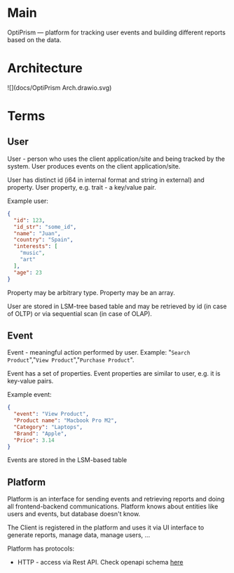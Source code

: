 # Main

OptiPrism — platform for tracking user events and building different reports based on the data.

# Architecture

![](docs/OptiPrism Arch.drawio.svg)

# Terms
## User
User - person who uses the client application/site and being tracked by the system. User produces events on the client application/site.

User has distinct id (i64 in internal format and string in external) and property.
User property, e.g. trait - a key/value pair. 

Example user:

```json
{
  "id": 123,
  "id_str": "some_id",
  "name": "Juan",
  "country": "Spain",
  "interests": [
    "music",
    "art"
  ],
  "age": 23
}
```
Property may be arbitrary type. Property may be an array.

User are stored in LSM-tree based table and may be retrieved by id (in case of OLTP) or via sequential scan (in case of OLAP).

## Event
Event - meaningful action performed by user. Example: "`Search Product`","`View Product`","`Purchase Product`". 

Event has a set of properties. Event properties are similar to user, e.g. it is key-value pairs.

Example event:

```json
{
  "event": "View Product",
  "Product name": "Macbook Pro M2",
  "Category": "Laptops",
  "Brand": "Apple",
  "Price": 3.14
}
```

Events are stored in the LSM-based table

## Platform

Platform is an interface for sending events and retrieving reports and doing all frontend-backend communications. Platform knows about entities like users and events, but database doesn't know.

The Client is registered in the platform and uses it via UI interface to generate reports, manage data, manage users, ...

Platform has protocols:
* HTTP - access via Rest API. Check openapi schema [here](/api/openapi.yaml)


